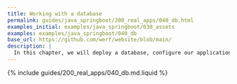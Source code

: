 ```yaml
---
title: Working with a database
permalink: guides/java_springboot/200_real_apps/040_db.html
examples_initial: examples/java_springboot/030_assets
examples: examples/java_springboot/040_db
base_url: https://github.com/werf/website/blob/main/
description: |
  In this chapter, we will deploy a database, configure our application to use it, and set up automatic DB migrations and initializations.
---
```


{% include guides/200_real_apps/040_db.md.liquid %}
